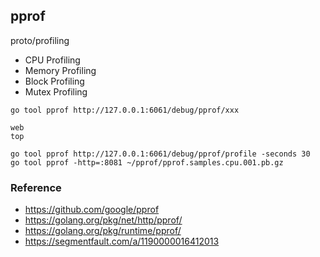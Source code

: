## pprof

proto/profiling

- CPU Profiling
- Memory Profiling
- Block Profiling
- Mutex Profiling


```
go tool pprof http://127.0.0.1:6061/debug/pprof/xxx

web
top

```

```
go tool pprof http://127.0.0.1:6061/debug/pprof/profile -seconds 30
go tool pprof -http=:8081 ~/pprof/pprof.samples.cpu.001.pb.gz
```

### Reference

- https://github.com/google/pprof
- https://golang.org/pkg/net/http/pprof/
- https://golang.org/pkg/runtime/pprof/
- https://segmentfault.com/a/1190000016412013

